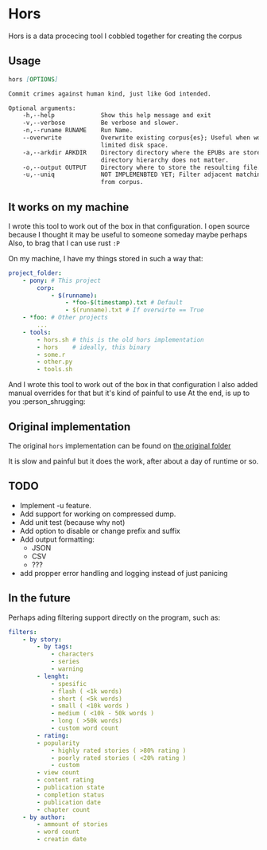 # Hors

Hors is a data procecing tool I cobbled together for creating the corpus

## Usage

```Markdown
hors [OPTIONS]

Commit crimes against human kind, just like God intended.

Optional arguments:
    -h,--help             Show this help message and exit
    -v,--verbose          Be verbose and slower.
    -n,--runame RUNAME    Run Name.
    --overwrite           Overwrite existing corpus{es}; Useful when working with
                          limited disk space.
    -a,--arkdir ARKDIR    Directory directory where the EPUBs are stored,
                          directory hierarchy does not matter.
    -o,--output OUTPUT    Directory where to store the resoulting file.
    -u,--uniq             NOT IMPLEMENBTED YET; Filter adjacent matching lines
                          from corpus.
```

## It works on my machine

I wrote this tool to work out of the box in that configuration.
I open source because I thought it may be useful to someone someday maybe perhaps
Also, to brag that I can use rust `:P`

On my machine, I have my things stored in such a way that:

```YAML
project_folder:
    - pony: # This project
        corp:
            - $(runname):
                - *foo-$(timestamp).txt # Default
                - $(runname).txt # If overwirte == True
    - *foo: # Other projects
        ...
    - tools:
        - hors.sh # this is the old hors implementation
        - hors    # ideally, this binary
        - some.r
        - other.py
        - tools.sh
```

And I wrote this tool to work out of the box in that configuration
I also added manual overrides for that but it's kind of painful to use
At the end, is up to you :person_shrugging:

## Original implementation

The original `hors` implementation can be found on [the original folder](original/hors.sh)

It is slow and painful but it does the work, after about a day of runtime or so.

## TODO

- Implement -u feature.
- Add support for working on compressed dump.
- Add unit test (because why not)
- Add option to disable or change prefix and suffix
- Add output formatting:
  - JSON
  - CSV
  - ???
- add propper error handling and logging instead of just panicing

## In the future

Perhaps ading filtering support directly on the program, such as:

```YAML
filters:
    - by story:
        - by tags:
            - characters
            - series
            - warning
        - lenght:
            - spesific
            - flash ( <1k words)
            - short ( <5k words)
            - small ( <10k words )
            - medium ( <10k - 50k words )
            - long ( >50k words)
            - custom word count
        - rating:
        - popularity
            - highly rated stories ( >80% rating ) 
            - poorly rated stories ( <20% rating )
            - custom
        - view count
        - content rating
        - publication state
        - completion status
        - publication date
        - chapter count
    - by author:
        - ammount of stories
        - word count
        - creatin date
```
